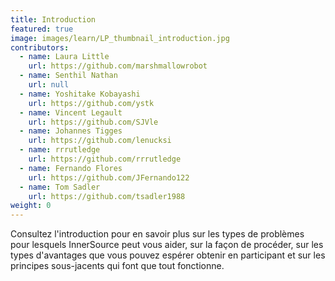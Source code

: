 ```yaml
---
title: Introduction
featured: true
image: images/learn/LP_thumbnail_introduction.jpg
contributors:
  - name: Laura Little
    url: https://github.com/marshmallowrobot
  - name: Senthil Nathan
    url: null
  - name: Yoshitake Kobayashi
    url: https://github.com/ystk
  - name: Vincent Legault
    url: https://github.com/SJVle
  - name: Johannes Tigges
    url: https://github.com/lenucksi
  - name: rrrutledge
    url: https://github.com/rrrutledge
  - name: Fernando Flores
    url: https://github.com/JFernando122
  - name: Tom Sadler
    url: https://github.com/tsadler1988
weight: 0
---
```


Consultez l'introduction pour en savoir plus sur les types de problèmes pour lesquels InnerSource peut vous aider, sur la façon de procéder, sur les types d'avantages que vous pouvez espérer obtenir en participant et sur les principes sous-jacents qui font que tout fonctionne.

<!--- This file autogenerated from https://github.com/InnerSourceCommons/InnerSourceLearningPath/blob/main/scripts -->